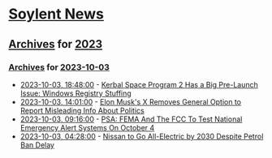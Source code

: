 # [Soylent News](../../../README.md)

## [Archives](../../index.md) for [2023](../index.md)

### [Archives](../../index.md) for [2023-10-03](index.md)

* [2023-10-03, 18:48:00](https://soylentnews.org/article.pl?sid=23/10/03/0328252&from=rss) - [Kerbal Space Program 2 Has a Big Pre-Launch Issue: Windows Registry Stuffing](https://soylentnews.org/article.pl?sid=23/10/03/0328252&from=rss)
* [2023-10-03, 14:01:00](https://soylentnews.org/article.pl?sid=23/10/02/1818211&from=rss) - [Elon Musk's X Removes General Option to Report Misleading Info About Politics](https://soylentnews.org/article.pl?sid=23/10/02/1818211&from=rss)
* [2023-10-03, 09:16:00](https://soylentnews.org/article.pl?sid=23/10/02/1737228&from=rss) - [PSA: FEMA And The FCC To Test National Emergency Alert Systems On October 4](https://soylentnews.org/article.pl?sid=23/10/02/1737228&from=rss)
* [2023-10-03, 04:28:00](https://soylentnews.org/article.pl?sid=23/10/02/1549204&from=rss) - [Nissan to Go All-Electric by 2030 Despite Petrol Ban Delay](https://soylentnews.org/article.pl?sid=23/10/02/1549204&from=rss)
